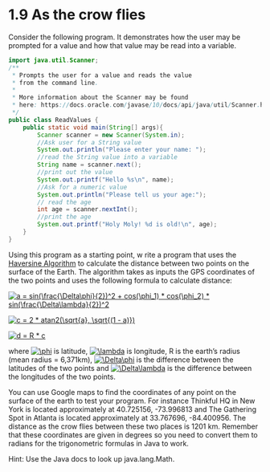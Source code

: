 # 1.9 As the crow flies

Consider the following program. It demonstrates how the user may be prompted for a value and how that value may be read into a variable.

  
```java
import java.util.Scanner;
/**
 * Prompts the user for a value and reads the value
 * from the command line.
 * 
 * More information about the Scanner may be found
 * here: https://docs.oracle.com/javase/10/docs/api/java/util/Scanner.html
 */
public class ReadValues {
    public static void main(String[] args){
        Scanner scanner = new Scanner(System.in);
        //Ask user for a String value
        System.out.println("Please enter your name: ");
        //read the String value into a variable
        String name = scanner.next();
        //print out the value
        System.out.printf("Hello %s\n", name);
        //Ask for a numeric value
        System.out.println("Please tell us your age:");
        // read the age
        int age = scanner.nextInt();
        //print the age
        System.out.printf("Holy Moly! %d is old!\n", age);
    }
}
```

Using this program as a starting point, w
rite a program that uses the [Haversine Algorithm](https://www.movable-type.co.uk/scripts/latlong.html) to calculate the distance between two points on the surface of the Earth. The algorithm takes as inputs the GPS coordinates of the two points and uses the following formula to calculate distance:

<a href="https://www.codecogs.com/eqnedit.php?latex=a&space;=&space;sin(\frac{\Delta\phi}{2})^2&space;&plus;&space;cos(\phi_1)&space;*&space;cos(\phi_2)&space;*&space;sin(\frac{\Delta\lambda}{2})^2" target="_blank"><img src="https://latex.codecogs.com/gif.latex?a&space;=&space;sin(\frac{\Delta\phi}{2})^2&space;&plus;&space;cos(\phi_1)&space;*&space;cos(\phi_2)&space;*&space;sin(\frac{\Delta\lambda}{2})^2" title="a = sin(\frac{\Delta\phi}{2})^2 + cos(\phi_1) * cos(\phi_2) * sin(\frac{\Delta\lambda}{2})^2" /></a> 

<a href="https://www.codecogs.com/eqnedit.php?latex=c&space;=&space;2&space;*&space;atan2(\sqrt{a},&space;\sqrt{(1&space;-&space;a)})" target="_blank"><img src="https://latex.codecogs.com/gif.latex?c&space;=&space;2&space;*&space;atan2(\sqrt{a},&space;\sqrt{(1&space;-&space;a)})" title="c = 2 * atan2(\sqrt{a}, \sqrt{(1 - a)})" /></a>

<a href="https://www.codecogs.com/eqnedit.php?latex=d&space;=&space;R&space;*&space;c" target="_blank"><img src="https://latex.codecogs.com/gif.latex?d&space;=&space;R&space;*&space;c" title="d = R * c" /></a>

where <a href="https://www.codecogs.com/eqnedit.php?latex=\phi" target="_blank"><img src="https://latex.codecogs.com/gif.latex?\phi" title="\phi" /></a> is latitude, <a href="https://www.codecogs.com/eqnedit.php?latex=\lambda" target="_blank"><img src="https://latex.codecogs.com/gif.latex?\lambda" title="\lambda" /></a> is longitude, R is the earth’s radius (mean radius = 6,371km), <a href="https://www.codecogs.com/eqnedit.php?latex=\Delta\phi" target="_blank"><img src="https://latex.codecogs.com/gif.latex?\Delta\phi" title="\Delta\phi" /></a> is the difference between the latitudes of the two points and <a href="https://www.codecogs.com/eqnedit.php?latex=\Delta\lambda" target="_blank"><img src="https://latex.codecogs.com/gif.latex?\Delta\lambda" title="\Delta\lambda" /></a> is the difference between the  longitudes of the two points.

You can use Google maps to find the coordinates of any point on the surface of the earth to test your program. For instance Thinkful HQ in New York is located approximately at 40.725156, -73.996813  and The Gathering Spot in Atlanta is located approximately at 33.767696, -84.400956. The distance as the crow flies between these two places is 1201 km. Remember that these coordinates are given in degrees so you need to convert them to radians for the trigonometric formulas in Java to work.

Hint: Use the Java docs to look up java.lang.Math.